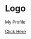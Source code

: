 # Logo
My Profile
<html>
      <body><a href="logo.html">Click Here</a><!--<img src="icon1.jpg" border="1" style="width:200px; height:200px" title="Hitesh Dhaka" alt="Social Media">Click Here</a>-->
      <!--<marquee scrollamount="3" width = "50%">MANOJ DHAKA MANOJ DHAKA MANOJ DHAKA!!!</marquee>-->
</body>
</html>
